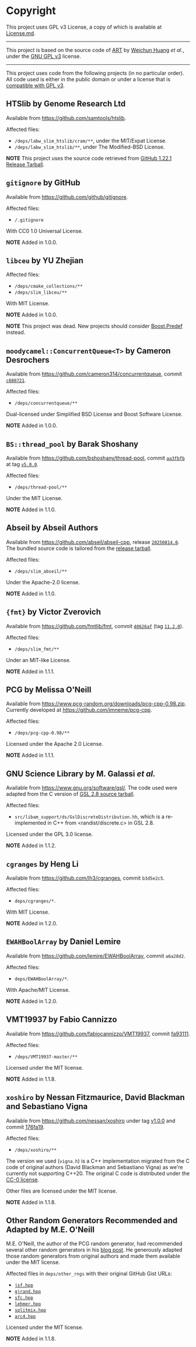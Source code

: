 # Copyright

This project uses GPL v3 License, a copy of which is available at [License.md](../License.md).

---

This project is based on the source code of [ART](https://www.niehs.nih.gov/research/resources/software/biostatistics/art) by [Weichun Huang](mailto:whduke@gmail.com) _et al._, under the [GNU GPL v3](https://www.gnu.org/licenses/) license.

---

This project uses code from the following projects (in no particular order). All code used is either in the public domain or under a license that is [compatible with GPL v3](https://www.gnu.org/licenses/license-list.en.html#GPLCompatibleLicenses).

## HTSlib by Genome Research Ltd

Available from <https://github.com/samtools/htslib>.

Affected files:

- `/deps/labw_slim_htslib/cram/**`, under the MIT/Expat License.
- `/deps/labw_slim_htslib/**`, under The Modified-BSD License.

**NOTE** This project uses the source code retrieved from [GitHub 1.22.1 Release Tarball](https://github.com/samtools/htslib/releases/download/1.22.1/htslib-1.22.1.tar.bz2).

## `gitignore` by GitHub

Available from <https://github.com/github/gitignore>.

Affected files:

- `/.gitignore`

With CC0 1.0 Universal License.

**NOTE** Added in 1.0.0.

## `libceu` by YU Zhejian

Affected files:

- `/deps/cmake_collections/**`
- `/deps/slim_libceu/**`
  
With MIT License.

**NOTE** Added in 1.0.0.

**NOTE** This project was dead. New projects should consider [Boost.Predef](https://www.boost.org/doc/libs/1_87_0/libs/predef/doc/index.html) instead.

## `moodycamel::ConcurrentQueue<T>` by Cameron Desrochers

Available from <https://github.com/cameron314/concurrentqueue>, commit [`c680721`](https://github.com/cameron314/concurrentqueue/commit/c68072129c8a5b4025122ca5a0c82ab14b30cb03).

Affected files:

- `/deps/concurrentqueue/**`

Dual-licensed under Simplified BSD License and Boost Software License.

**NOTE** Added in 1.0.0.

## `BS::thread_pool` by Barak Shoshany

Available from <https://github.com/bshoshany/thread-pool>, commit [`aa3fbfb`](https://github.com/bshoshany/thread-pool/commit/aa3fbfbe80762fe3ac90e2bf05e153b92536277a) at tag [`v5.0.0`](https://github.com/bshoshany/thread-pool/releases/tag/v5.0.0).
  
Affected files:

- `/deps/thread-pool/**`
  
Under the MIT License.

**NOTE** Added in 1.1.0.

## Abseil by Abseil Authors

Available from <https://github.com/abseil/abseil-cpp>, release [`20250814.0`](https://github.com/abseil/abseil-cpp/releases/tag/20250814.0). The bundled source code is tailored from the [release tarball](https://github.com/abseil/abseil-cpp/releases/download/20250814.0/abseil-cpp-20250814.0.tar.gz).

Affected files:

- `/deps/slim_abseil/**`

Under the Apache-2.0 license.

**NOTE** Added in 1.1.0.

## `{fmt}` by Victor Zverovich

Available from <https://github.com/fmtlib/fmt>, commit [`40626af`](https://github.com/fmtlib/fmt/commit/40626af88bd7df9a5fb80be7b25ac85b122d6c21) (tag [`11.2.0`](https://github.com/fmtlib/fmt/releases/tag/11.2.0)).

Affected files:

- `/deps/slim_fmt/**`

Under an MIT-like License.

**NOTE** Added in 1.1.1.

## PCG by Melissa O'Neill

Available from <https://www.pcg-random.org/downloads/pcg-cpp-0.98.zip>. Currently developed at <https://github.com/imneme/pcg-cpp>.

Affected files:

- `/deps/pcg-cpp-0.98/**`

Licensed under the Apache 2.0 License.

**NOTE** Added in 1.1.1.

## GNU Science Library by M. Galassi _et al._

Available from <https://www.gnu.org/software/gsl/>. The code used were adapted from the C version of [GSL 2.8 source tarball](https://ftp.gnu.org/gnu/gsl/gsl-2.8.tar.gz).

Affected files:

- `src/libam_support/ds/GslDiscreteDistribution.hh`, which is a re-implemented in C++ from <randist/discrete.c> in GSL 2.8.

Licensed under the GPL 3.0 license.

**NOTE** Added in 1.1.2.

## `cgranges` by Heng Li

Available from <https://github.com/lh3/cgranges>, commit `b3d5e2c5`.

Affected files:

- `deps/cgranges/*`.

With MIT License.

**NOTE** Added in 1.2.0.

## `EWAHBoolArray` by Daniel Lemire

Available from <https://github.com/lemire/EWAHBoolArray>, commit `a6a28d2`.

Affected files:

- `deps/EWAHBoolArray/*`.

With Apache/MIT License.

**NOTE** Added in 1.2.0.

## VMT19937 by Fabio Cannizzo

Available from <https://github.com/fabiocannizzo/VMT19937>, commit [fa93111](https://github.com/fabiocannizzo/VMT19937/commit/fa93111bfc6f56f25c315990430a3487cdff9935).

Affected files:

- `/deps/VMT19937-master/**`

Licensed under the MIT license.

**NOTE** Added in 1.1.8.

## `xoshiro` by Nessan Fitzmaurice, David Blackman and Sebastiano Vigna

Available from <https://github.com/nessan/xoshiro> under tag [v1.0.0](https://github.com/nessan/xoshiro/releases/tag/v1.1.0) and commit [176fa19](https://github.com/nessan/xoshiro/commit/176fa191c8493e4c5cb06a44bc083010664fe39b).

Affected files:

- `/deps/xoshiro/**`

The version we used (`vigna.h`) is a C++ implementation migrated from the C code of original authors (David Blackman and Sebastiano Vigna) as we're currently not supporting C++20. The original C code is distributed under the [CC-0 license](http://creativecommons.org/publicdomain/zero/1.0/).

Other files are licensed under the MIT license.

**NOTE** Added in 1.1.8.

## Other Random Generators Recommended and Adapted by M.E. O'Neill

M.E. O'Neill, the author of the PCG random generator, had recommended several other random generators in his [blog post](https://www.pcg-random.org/posts/some-prng-implementations.html). He generously adapted those random generators from original authors and made them available under the MIT license.

Affected files in `deps/other_rngs` with their original GitHub Gist URLs:

- [`jsf.hpp`](https://gist.github.com/imneme/85cff47d4bad8de6bdeb671f9c76c814)
- [`gjrand.hpp`](https://gist.github.com/imneme/7a783e20f71259cc13e219829bcea4ac)
- [`sfc.hpp`](https://gist.github.com/imneme/f1f7821f07cf76504a97f6537c818083)
- [`lehmer.hpp`](https://gist.github.com/imneme/aeae7628565f15fb3fef54be8533e39c)
- [`splitmix.hpp`](https://gist.github.com/imneme/6179748664e88ef3c34860f44309fc71)
- [`arc4.hpp`](https://gist.github.com/imneme/4f2bf4b4f3a221ef051cf108d6b64d5a)

Licensed under the MIT license.

**NOTE** Added in 1.1.8.

